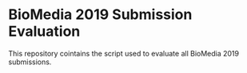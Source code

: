 # BioMedia 2019 Submission Evaluation
This repository cointains the script used to evaluate all BioMedia 2019 submissions.
